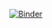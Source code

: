 [![Binder](https://mybinder.org/badge_logo.svg)](https://mybinder.org/v2/gh/ITAM-DS/analisis-numerico-computo-cientifico/master?filepath=temas%2FI.computo_cientifico%2F1.2.Sistema_de_punto_flotante.ipynb)
